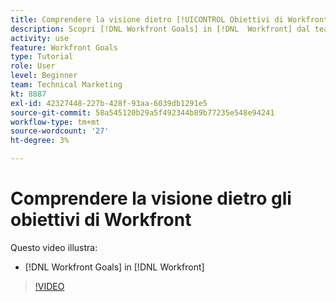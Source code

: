 ```yaml
---
title: Comprendere la visione dietro [!UICONTROL Obiettivi di Workfront]
description: Scopri [!DNL Workfront Goals] in [!DNL  Workfront] dal team di prodotto.
activity: use
feature: Workfront Goals
type: Tutorial
role: User
level: Beginner
team: Technical Marketing
kt: 8887
exl-id: 42327448-227b-428f-93aa-6039db1291e5
source-git-commit: 58a545120b29a5f492344b89b77235e548e94241
workflow-type: tm+mt
source-wordcount: '27'
ht-degree: 3%

---
```


# Comprendere la visione dietro gli obiettivi di Workfront

Questo video illustra:

* [!DNL Workfront Goals] in [!DNL  Workfront]

>[!VIDEO](https://video.tv.adobe.com/v/335181/?quality=12)
